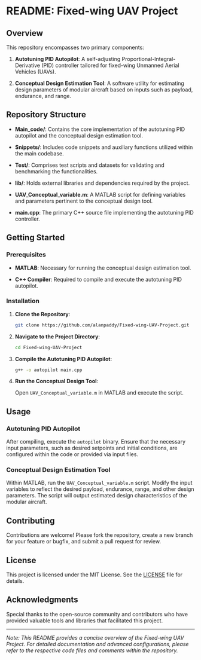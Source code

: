 # README: Fixed-wing UAV Project

## Overview

This repository encompasses two primary components:

1. **Autotuning PID Autopilot**: A self-adjusting Proportional-Integral-Derivative (PID) controller tailored for fixed-wing Unmanned Aerial Vehicles (UAVs).

2. **Conceptual Design Estimation Tool**: A software utility for estimating design parameters of modular aircraft based on inputs such as payload, endurance, and range.

## Repository Structure

- **Main_code/**: Contains the core implementation of the autotuning PID autopilot and the conceptual design estimation tool.

- **Snippets/**: Includes code snippets and auxiliary functions utilized within the main codebase.

- **Test/**: Comprises test scripts and datasets for validating and benchmarking the functionalities.

- **lib/**: Holds external libraries and dependencies required by the project.

- **UAV_Conceptual_variable.m**: A MATLAB script for defining variables and parameters pertinent to the conceptual design tool.

- **main.cpp**: The primary C++ source file implementing the autotuning PID controller.

## Getting Started

### Prerequisites

- **MATLAB**: Necessary for running the conceptual design estimation tool.

- **C++ Compiler**: Required to compile and execute the autotuning PID autopilot.

### Installation

1. **Clone the Repository**:

   ```bash
   git clone https://github.com/alanpaddy/Fixed-wing-UAV-Project.git
   ```


2. **Navigate to the Project Directory**:

   ```bash
   cd Fixed-wing-UAV-Project
   ```


3. **Compile the Autotuning PID Autopilot**:

   ```bash
   g++ -o autopilot main.cpp
   ```


4. **Run the Conceptual Design Tool**:

   Open `UAV_Conceptual_variable.m` in MATLAB and execute the script.

## Usage

### Autotuning PID Autopilot

After compiling, execute the `autopilot` binary. Ensure that the necessary input parameters, such as desired setpoints and initial conditions, are configured within the code or provided via input files.

### Conceptual Design Estimation Tool

Within MATLAB, run the `UAV_Conceptual_variable.m` script. Modify the input variables to reflect the desired payload, endurance, range, and other design parameters. The script will output estimated design characteristics of the modular aircraft.

## Contributing

Contributions are welcome! Please fork the repository, create a new branch for your feature or bugfix, and submit a pull request for review.

## License

This project is licensed under the MIT License. See the [LICENSE](LICENSE) file for details.

## Acknowledgments

Special thanks to the open-source community and contributors who have provided valuable tools and libraries that facilitated this project.

---

*Note: This README provides a concise overview of the Fixed-wing UAV Project. For detailed documentation and advanced configurations, please refer to the respective code files and comments within the repository.* 
